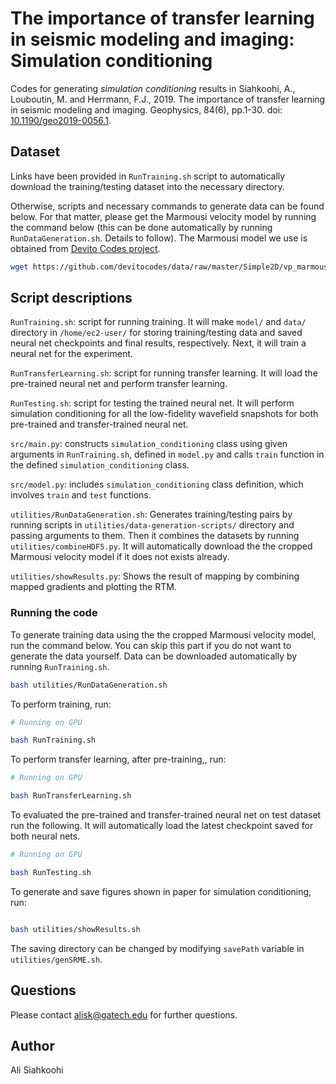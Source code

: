 # The importance of transfer learning in seismic modeling and imaging: Simulation conditioning

Codes for generating _simulation conditioning_ results in Siahkoohi, A., Louboutin, M. and Herrmann, F.J., 2019. The importance of transfer learning in seismic modeling and imaging. Geophysics, 84(6), pp.1-30.  doi: [10.1190/geo2019-0056.1](https://doi.org/10.1190/geo2019-0056.1).

## Dataset

Links have been provided in `RunTraining.sh` script to automatically download the training/testing dataset into the necessary directory.

Otherwise, scripts and necessary commands to generate data can be found below. For that matter, please get the Marmousi velocity model by running the command below (this can be done automatically by running `RunDataGeneration.sh`\. Details to follow). The Marmousi model we use is obtained from [Devito Codes project](https://github.com/devitocodes)\.

```bash
wget https://github.com/devitocodes/data/raw/master/Simple2D/vp_marmousi_bi
```

## Script descriptions

`RunTraining.sh`\: script for running training. It will make `model/` and `data/` directory in `/home/ec2-user/` for storing training/testing data and saved neural net checkpoints and final results, respectively. Next, it will train a neural net for the experiment.

`RunTransferLearning.sh`\: script for running transfer learning. It will load the pre-trained neural net and perform transfer learning.

`RunTesting.sh`\: script for testing the trained neural net. It will perform simulation conditioning for all the low-fidelity wavefield snapshots for both pre-trained and transfer-trained neural net.

`src/main.py`\: constructs `simulation_conditioning` class using given arguments in `RunTraining.sh`\, defined in `model.py` and calls `train` function in the defined  `simulation_conditioning` class.

`src/model.py`: includes `simulation_conditioning` class definition, which involves `train` and `test` functions.

`utilities/RunDataGeneration.sh`\: Generates training/testing pairs by running scripts in `utilities/data-generation-scripts/` directory and passing arguments to them. Then it combines the datasets by running `utilities/combineHDF5.py`\. It will automatically download the the cropped Marmousi velocity model if it does not exists already.

`utilities/showResults.py`\: Shows the result of mapping by combining mapped gradients and plotting the RTM.


### Running the code

To generate training data using the the cropped Marmousi velocity model, run the command below. You can skip this part if you do not want to generate the data yourself. Data can be downloaded automatically by running `RunTraining.sh`\.

```bash
bash utilities/RunDataGeneration.sh
```


To perform training, run:

```bash
# Running on GPU

bash RunTraining.sh

```


To perform transfer learning, after pre-training,, run:

```bash
# Running on GPU

bash RunTransferLearning.sh

```


To evaluated the pre-trained and transfer-trained neural net on test dataset run the following. It will automatically load the latest checkpoint saved for both neural nets.

```bash
# Running on GPU

bash RunTesting.sh

```


To generate and save figures shown in paper for simulation conditioning, run:

```bash

bash utilities/showResults.sh

```

The saving directory can be changed by modifying `savePath` variable in `utilities/genSRME.sh`\.


## Questions

Please contact alisk@gatech.edu for further questions.


## Author

Ali Siahkoohi

